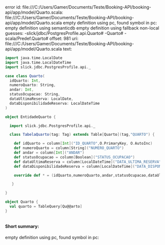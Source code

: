 error id: file:///C:/Users/Gamer/Documents/Teste/Booking-API/booking-api/app/model/Quarto.scala:
file:///C:/Users/Gamer/Documents/Teste/Booking-API/booking-api/app/model/Quarto.scala
empty definition using pc, found symbol in pc: 
empty definition using semanticdb
empty definition using fallback
non-local guesses:
	 -slick/jdbc/PostgresProfile.api.Quarto#
	 -Quarto#
	 -scala/Predef.Quarto#
offset: 981
uri: file:///C:/Users/Gamer/Documents/Teste/Booking-API/booking-api/app/model/Quarto.scala
text:
```scala
import java.time.LocalDate
import java.time.LocalDateTime
import slick.jdbc.PostgresProfile.api._

case class Quarto(
  idQuarto: Int,
  numeroQuarto: String,
  andar: Int,
  statusOcupacao: String,
  dataUltimaReserva: LocalDate,
  dataDisponibilidadeReserva: LocalDateTime
)

object EntidadeQuarto {

  import slick.jdbc.PostgresProfile.api._

  class TabelaQuarto(tag: Tag) extends Table[Quarto](tag,"QUARTO") {

    def idQuarto = column[Int]("ID_QUARTO",O.PrimaryKey, O.AutoInc)
    def numeroQuarto = column[String]("NUMERO_QUARTO")
    def andar = column[Int]("ANDAR")
    def statusOcupacao = column[Boolean]("STATUS_OCUPACAO")
    def dataUltimaReserva = column[LocalDateTime]("DATA_ULTIMA_RESERVA")
    def dataDisponibilidadeReserva = column[LocalDateTime]("DATA_DISPONIBILIDADE_RESERVA")

    override def * = (idQuarto,numeroQuarto,andar,statusOcupacao,dataUltimaReserva,dataDisponibilidadeReserva).mapTo[Quarto]

   }

}

object Quarto { 
  val quarto = TableQuery[Qu@@arto]
}



```


#### Short summary: 

empty definition using pc, found symbol in pc: 